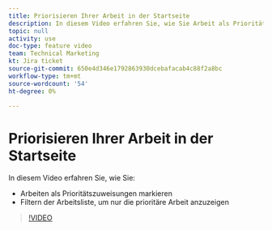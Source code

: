 ```yaml
---
title: Priorisieren Ihrer Arbeit in der Startseite
description: In diesem Video erfahren Sie, wie Sie Arbeit als Prioritätszuweisungen markieren und die Hausarbeitsliste filtern, um nur die Prioritätsarbeit anzuzeigen.
topic: null
activity: use
doc-type: feature video
team: Technical Marketing
kt: Jira ticket
source-git-commit: 650e4d346e1792863930dcebafacab4c88f2a8bc
workflow-type: tm+mt
source-wordcount: '54'
ht-degree: 0%

---
```


# Priorisieren Ihrer Arbeit in der Startseite

In diesem Video erfahren Sie, wie Sie:

* Arbeiten als Prioritätszuweisungen markieren
* Filtern der Arbeitsliste, um nur die prioritäre Arbeit anzuzeigen

>[!VIDEO](https://video.tv.adobe.com/v/335100/?quality=12&learn=on)

